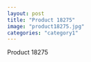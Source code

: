 ```yaml
---
layout: post
title: "Product 18275"
image: "product18275.jpg"
categories: "category1"
---
```

Product 18275
